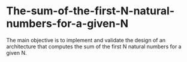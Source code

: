 # The-sum-of-the-first-N-natural-numbers-for-a-given-N
The main objective is to implement and validate the design of an architecture that computes the sum of the first N natural numbers for a given N.
